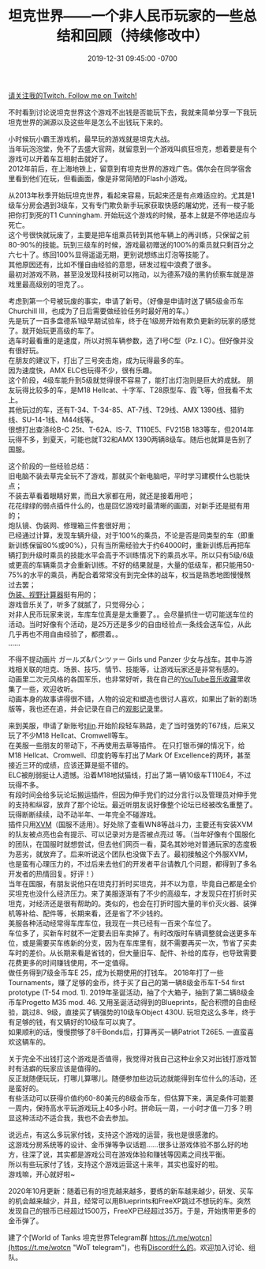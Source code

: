 ﻿---
layout: post
title:  "坦克世界——一个非人民币玩家的一些总结和回顾（持续修改中）"
date:   2019-12-31 09:45:00 -0700
categories: reviews
---
[请关注我的Twitch. Follow me on Twitch!](https://www.twitch.tv/gclintj "Twitch")  
  
不时看到讨论说坦克世界这个游戏不出钱是否能玩下去，我就来简单分享一下我玩坦克世界的渊源以及这些年是怎么不出钱玩下来的。  
  
小时候玩小霸王游戏机，最早玩的游戏就是坦克大战。  
当年玩泡泡堂，免不了去盛大官网，就留意到一个游戏叫疯狂坦克，想着要是有个游戏可以开着车互相射击就好了。  
2012年前后，在上海地铁上，留意到有坦克世界的游戏广告。偶尔会在同学宿舍里看到他们在玩，但看画面，像是非常简陋的Flash小游戏。  
  
从2013年秋季开始玩坦克世界，看起来容易，玩起来还是有点难适应的。尤其是1级车分房会遇到3级车，又有专门欺负新手玩家获取快感的屠幼党，还有一梭子能把你打到死的T1 Cunningham. 开始玩这个游戏的时候，基本上就是不停地适应与死亡。  
这个号很快就玩废了，主要是把车组乘员转到其他车辆上的再训练，只保留之前80-90%的技能。玩到三级车的时候，游戏最初赠送的100%的乘员就只剩百分之六七十了。练回100%显得遥遥无期，更别说想练出灯泡等技能了。  
其他原因还有，比如不懂自由经验的意思，研发过程中浪费了很多。  
最初对游戏不熟，甚至没发现科技树可以拖动，以为德系7级的黑豹侦察车就是游戏里最高级别的坦克了。。  
  
考虑到第一个号被玩废的事实，申请了新号。（好像是申请时送了辆5级金币车Churchill III，也成为了日后需要做经验任务时最好用的车。）  
先是玩了一百多盘德系1级早期试验车，终于在1级房开始有欺负更新的玩家的感觉了。就开始玩更高级的车了。  
选车时最看重的是速度，所以对照车辆参数，选了I号C型（Pz. I C）。但好像并没有很好玩。  
在朋友的建议下，打出了三号突击炮，成为玩得最多的车。  
因为速度快，AMX ELC也玩得不少，很有乐趣。  
这个阶段，4级车能升到5级就觉得很不容易了，能打出灯泡则是巨大的成就。
朋友玩得比较多的车，是M18 Hellcat、十字军、T28原型车、霞飞等，但我看不太上。  
其他玩过的车，还有T-34、T-34-85、AT-7线、T29线、AMX 1390线、猎豹线、SU-14-1线、M44线等。  
很想打出查涤纶B-C 25t、T-62A、IS-7、T110E5、FV215B 183等车，但2014年玩得不多，到夏天，可能也就T32和AMX 1390两辆8级车。随后也就算是告别了国服。  
  
这个阶段的一些经验总结：  
旧电脑不装去草完全玩不了游戏，那就买个新电脑吧，平时学习建模什么也能快点；  
不装去草看着眼睛好累，而且大家都在用，就还是接着用吧；  
花花绿绿的弱点插件什么的，也是回忆游戏时最清晰的画面，对新手还是挺有用的；  
炮队镜、伪装网、修理箱三件套很好用；  
已经通过计算，发现车辆升级，对于100%的乘员，不论是否是同类型的车（即重新训练保留80%或90%），只有当所需经验大于约64000时，重新训练后再把车辆打到升级时乘员的技能水平会高于不训练情况下的乘员水平。所以只有5级/6级或更高的车辆乘员才会重新训练。不好的结果就是，大量的低级车，都只能用50-75%的水平的乘员，再配合着常常没有到完全体的战车，权当是熟悉地图慢慢熬过去罢；  
[伪装、视野计算器](http://wotinfo.net/en/camo-calculator "camo-calculator")挺有用的；  
游戏音乐关了，听多了就腻了，只觉得分心；  
对非人民币玩家来说，车库车位真是是太重要了。。会尽量抓住一切可能送车位的活动。当时好像有个活动，是25万还是多少的自由经验点一条线会送车位，从此几乎再也不用自由经验了，都攒着。。  
……    
  
不得不提动画片 ガールズ&パンツァー Girls und Panzer 少女与战车。其中与游戏相关联的坦克、场景、技巧、情节、技能等，让游戏玩家还是非常有感的。  
动画里二次元风格的各国军乐，也非常好听，我在自己的[YouTube音乐收藏](https://www.youtube.com/playlist?list=PLZZ3GNd8F1ATt0pdGE3CbayiJGoJEZj9u "lintj的YouTube音乐")里收集了一些，欢迎收听。  
动画本身的故事讲得很不错，人物的设定和塑造也很讨人喜欢，如果出了新的剧场版等，我也还在追，并会记录在自己的[观影记录](http://www.lintj.com/reviews/2020/02/24/Movies.html "movies")里。  
  
  
来到美服，申请了新账号[tjlin](http://wotinfo.net/en/vehicles?playerid=1011042897&server=US "tjlin wotinfo").开始阶段轻车熟路，走了当时强势的T67线，后来又玩了不少M18 Hellcat、Cromwell等车。  
在美服一些朋友的带动下，不再使用去草等插件。
在只打银币弹的情况下，给M18 Hellcat、Cromwell、印度豹等车打出了Mark Of Excellence的两环，甚至接近三环的成绩，应该还算是挺不错的。  
ELC被削弱挺让人遗憾。沿着M18地狱猫线，打出了第一辆10级车T110E4，不过玩得不多。  
有段时间会给多玩论坛搬运插件，但因为伸手党们的过分言行以及管理员对伸手党的支持和纵容，放弃了那个论坛。最近听朋友说好像整个论坛已经被改名重整了。  
玩得断断续续，动不动半年、一年完全不碰游戏。  
插件只用[XVM](https://modxvm.com/en/download-xvm/ "XVM")（国服不适用）。好处除了查看WN8等战斗力，主要还有安装XVM的队友被点亮也会有提示、可以记录对方是否被点亮过 等。（当年好像有个国服化的团队，在国服时就想尝试，但去他们网页一看，莫名其妙地对普通玩家的态度极为恶劣，就放弃了。后来听说这个团队也没做下去了。最初接触这个外服XVM，也是蛮有心理压力的，不过后来去他们的开发者平台请教几个问题，都得到了多名开发者的热情回复。好评！）  
当年在国服，有朋友说他只在坦克打折时买坦克，并不以为意，毕竟自己都是全价买坦克也没什么经济压力。来了美服逐渐有了不少的高级车，才发现只在打折时买坦克，对经济还是很有帮助的。类似的，也会在打折时囤大量的半价灭火器、装弹机等补给、配件等，长期来看，还是省了不少钱的。  
美服各种活动经常得车库车位，我现在一共已经有一百来个车位了。  
车位多了，买新车时就不一定要去旧车卖掉了。有时改版时车辆调整就会送更多车位，或是需要买车练新的分支，因为在车库里有，就不需要再买一次，节省了买卖车时的差价。从长期来看是省钱的，但大量旧车、配件、补给的库存，也导致需要花费更多的时间赚钱使用，不一定值得。  
做任务得到7级金币车E 25，成为长期使用的打钱车。
2018年打了一些Tournaments，赚了足够的金币，终于买了自己的第一辆8级金币车T-54 first prototype (T-54 mod. 1). 2019年圣诞活动，抽了个大箱子，抽到了第二辆8级金币车Progetto M35 mod. 46. 又用圣诞活动得到的Blueprints，配合积攒的自由经验，跳过8、9级，直接买了辆强势的10级车Object 430U. 玩坦克这么多年，终于有足够的钱，有又辆好的10级车可以爽了。  
如果顺利的话，慢慢攒够了8千Bonds后，打算再买一辆Patriot T26E5. 一直蛮喜欢这辆车的。
  
关于完全不出钱打这个游戏是否值得，我觉得对我自己这种业余又对出钱打游戏暂时有洁癖的玩家应该是值得的。  
反正就随便玩玩，打哪儿算哪儿。随便参加些边玩边就能得到车位什么的活动，还是蛮好的。  
有些活动可以获得价值约60-80美元的8级金币车，但估算下来，满足条件可能要一周内，保持高水平玩游戏玩上40多小时。拼命玩一周，一小时才值一刀多？明显这种活动不适合我，我也不会去参加。  
  
说远点，有这么多玩家付钱，支持这个游戏的运营，我也是很感激的。  
这游戏分房系统等的设计、金币弹等争议话题……很多让游戏体验不那么好的地方，往深了说，其实都是游戏公司在游戏体验和赚钱等因素之间找平衡。  
所以有些玩家付了钱，支持这个游戏运营这十来年，其实也蛮好的啦。  
游戏嘛，开心就好啦~  
  
2020年10月更新：随着已有的坦克越来越多，要练的新车越来越少，研发、买车的机会越来越少，并且，经常可以用Blueprints和FreeXP跳过不想玩的车。突然发现自己的银币已经超过1500万，FreeXP已经超过35万。于是，开始携带更多的金币弹了。  
  
  
建了个[World of Tanks 坦克世界Telegram群 https://t.me/wotcn](https://t.me/wotcn "WoT telegram")，也有[Discord什么的](https://discord.gg/d6XaQyq "Discord lintj")。欢迎加入讨论、组队。  
